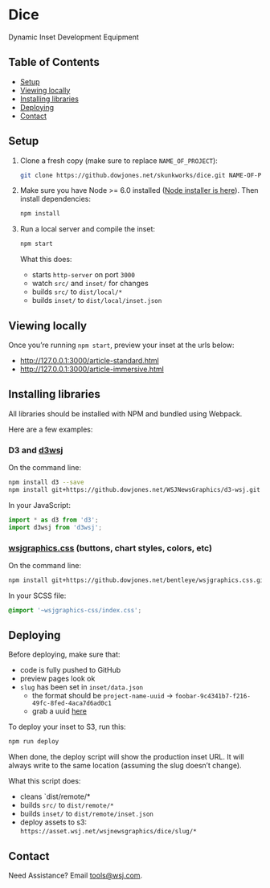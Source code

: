 # Dice

Dynamic Inset Development Equipment

## Table of Contents
* [Setup](#setup)
* [Viewing locally](#viewing-locally)
* [Installing libraries](#installing-libraries)
* [Deploying](#deploying)
* [Contact](#contact)

## Setup

1. Clone a fresh copy (make sure to replace `NAME_OF_PROJECT`):

    ```sh
    git clone https://github.dowjones.net/skunkworks/dice.git NAME-OF-PROJECT
    ```

2. Make sure you have Node >= 6.0 installed ([Node installer is here](https://nodejs.org/)). Then install dependencies:

    ```sh
    npm install
    ```

3. Run a local server and compile the inset:

    ```sh
    npm start
    ```

    What this does:

    - starts `http-server` on port `3000`
    - watch `src/` and `inset/` for changes
    - builds `src/` to `dist/local/*`
    - builds `inset/` to `dist/local/inset.json`

## Viewing locally

Once you’re running `npm start`, preview your inset at the urls below:

- http://127.0.0.1:3000/article-standard.html
- http://127.0.0.1:3000/article-immersive.html

## Installing libraries

All libraries should be installed with NPM and bundled using Webpack.

Here are a few examples:

### D3 and [d3wsj](https://github.dowjones.net/WSJNewsGraphics/d3wsj/)

On the command line:

```bash
npm install d3 --save
npm install git+https://github.dowjones.net/WSJNewsGraphics/d3-wsj.git --save
```

In your JavaScript:

```js
import * as d3 from 'd3';
import d3wsj from 'd3wsj';
```

### [wsjgraphics.css](https://github.dowjones.net/bentleye/wsjgraphics.css/) (buttons, chart styles, colors, etc)

On the command line:

```bash
npm install git+https://github.dowjones.net/bentleye/wsjgraphics.css.git --save
```

In your SCSS file:

```scss
@import '~wsjgraphics-css/index.css';
```

## Deploying

Before deploying, make sure that:

- code is fully pushed to GitHub
- preview pages look ok
- `slug` has been set in `inset/data.json`
  - the format should be `project-name-uuid` -> `foobar-9c4341b7-f216-49fc-8fed-4aca7d6ad0c1`
  - grab a uuid [here](https://www.uuidgenerator.net/) 

To deploy your inset to S3, run this:

```sh
npm run deploy
```

When done, the deploy script will show the production inset URL. It will always write to the same location (assuming the slug doesn’t change).

What this script does:

- cleans `dist/remote/*
- builds `src/` to `dist/remote/*`
- builds `inset/` to `dist/remote/inset.json`
- deploy assets to s3: `https://asset.wsj.net/wsjnewsgraphics/dice/slug/*`

## Contact

Need Assistance? Email [tools@wsj.com](mailto:tools@wsj.com).
